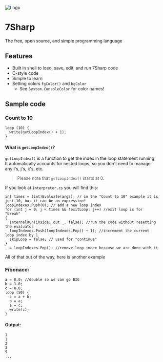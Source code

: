 ![Logo](logo.png)
# 7Sharp

The free, open source, and simple programming language

## Features

- Built in shell to load, save, edit, and run 7Sharp code
- C-style code
- Simple to learn
- Setting colors `fgColor()` and `bgColor`
  - See `System.ConsoleColor` for color names!

## Sample code

### Count to 10

```
loop (10) {
  write(getLoopIndex() + 1);
}
```
#### What is `getLoopIndex()`?
`getLoopIndex()` is a function to get the index in the loop statement running. It automatically accounts for nested loops, so you don't need to manage any i's, j's, k's, etc.

> Please note that `getLoopIndex()` starts at 0.

If you look at `Interpreter.cs` you will find this:
```
int times = (int)Evaluate(args); // in the "Count to 10" example it is just 10, but it can be an expression!
loopIndexes.Push(0); // add a new loop index
for (int j = 0; j < times && !exitLoop; j++) //exit loop is for "break"
{
  InternalRun(inside, out _, false); //run the code without resetting the evaluator
  loopIndexes.Push(loopIndexes.Pop() + 1); //increment the current loop index by 1
  skipLoop = false; // used for "continue"
}
_ = loopIndexes.Pop(); //remove loop index because we are done with it
```
All of that out of the way, here is another example
### Fibonacci
```
a = 0.0; //double so we can go BIG
b = 1.0;
c = 0.0;
loop (50) {
  c = a + b;
  b = a;
  a = c;
  write(c);
}
```
#### Output:
```
1
1
2
3
5
...
```
